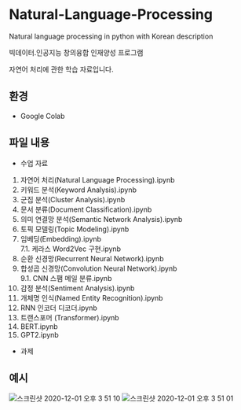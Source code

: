# Natural-Language-Processing
Natural language processing in python with Korean description

빅데이터․인공지능 창의융합 인재양성 프로그램

자연어 처리에 관한 학습 자료입니다.

## 환경
- Google Colab

## 파일 내용
- 수업 자료
1. 자연어 처리(Natural Language Processing).ipynb
2. 키워드 분석(Keyword Analysis).ipynb
3. 군집 분석(Cluster Analysis).ipynb
4. 문서 분류(Document Classification).ipynb
5. 의미 연결망 분석(Semantic Network Analysis).ipynb
6. 토픽 모델링(Topic Modeling).ipynb
7. 임베딩(Embedding).ipynb<br>
7.1. 케라스 Word2Vec 구현.ipynb
8. 순환 신경망(Recurrent Neural Network).ipynb
9. 합성곱 신경망(Convolution Neural Network).ipynb<br>
9.1. CNN 스팸 메일 분류.ipynb
10. 감정 분석(Sentiment Analysis).ipynb
11. 개체명 인식(Named Entity Recognition).ipynb
12. RNN 인코더 디코더.ipynb
13. 트랜스포머 (Transformer).ipynb
14. BERT.ipynb
15. GPT2.ipynb

- 과제


## 예시
![스크린샷 2020-12-01 오후 3 51 10](https://user-images.githubusercontent.com/42991070/100707262-bad94900-33ed-11eb-924a-2432ec0981f3.png)
![스크린샷 2020-12-01 오후 3 51 01](https://user-images.githubusercontent.com/42991070/100707263-bc0a7600-33ed-11eb-8e59-44666a63415e.png)
